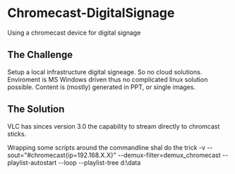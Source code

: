 # Chromecast-DigitalSignage
Using a chromecast device for digital signage

## The Challenge
Setup a local infrastructure digital signeage. So no cloud solutions.
Enviroment is MS Windows driven thus no complicated linux solution possible. 
Content is (mostly) generated in PPT, or single images.

## The Solution
VLC has sinces version 3.0 the capability to stream directly to chromcast sticks.

Wrapping some scripts around the commandline shal do the trick
 -v  --sout="#chromecast{ip=192.168.X.X}" --demux-filter=demux_chromecast --playlist-autostart --loop --playlist-tree d:\data

